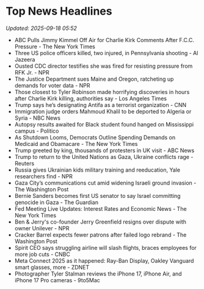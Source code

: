 # Top News Headlines

_Updated: 2025-09-18 05:52_

- ABC Pulls Jimmy Kimmel Off Air for Charlie Kirk Comments After F.C.C. Pressure - The New York Times
- Three US police officers killed, two injured, in Pennsylvania shooting - Al Jazeera
- Ousted CDC director testifies she was fired for resisting pressure from RFK Jr. - NPR
- The Justice Department sues Maine and Oregon, ratcheting up demands for voter data - NPR
- Those closest to Tyler Robinson made horrifying discoveries in hours after Charlie Kirk killing, authorities say - Los Angeles Times
- Trump says he’s designating Antifa as a terrorist organization - CNN
- Immigration judge orders Mahmoud Khalil to be deported to Algeria or Syria - NBC News
- Autopsy results awaited for Black student found hanged on Mississippi campus - Politico
- As Shutdown Looms, Democrats Outline Spending Demands on Medicaid and Obamacare - The New York Times
- Trump greeted by king, thousands of protesters in UK visit - ABC News
- Trump to return to the United Nations as Gaza, Ukraine conflicts rage - Reuters
- Russia gives Ukrainian kids military training and reeducation, Yale researchers find - NPR
- Gaza City’s communications cut amid widening Israeli ground invasion - The Washington Post
- Bernie Sanders becomes first US senator to say Israel committing genocide in Gaza - The Guardian
- Fed Meeting Live Updates: Interest Rates and Economic News - The New York Times
- Ben & Jerry's co-founder Jerry Greenfield resigns over dispute with owner Unilever - NPR
- Cracker Barrel expects fewer patrons after failed logo rebrand - The Washington Post
- Spirit CEO says struggling airline will slash flights, braces employees for more job cuts - CNBC
- Meta Connect 2025 as it happened: Ray-Ban Display, Oakley Vanguard smart glasses, more - ZDNET
- Photographer Tyler Stalman reviews the iPhone 17, iPhone Air, and iPhone 17 Pro cameras - 9to5Mac